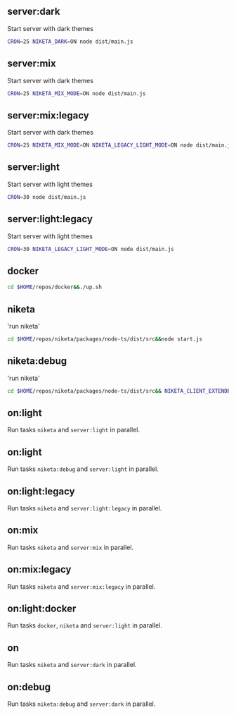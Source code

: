 ## server:dark

Start server with dark themes

```bash
CRON=25 NIKETA_DARK=ON node dist/main.js
```

## server:mix

Start server with dark themes

```bash
CRON=25 NIKETA_MIX_MODE=ON node dist/main.js
```

## server:mix:legacy

Start server with dark themes

```bash
CRON=25 NIKETA_MIX_MODE=ON NIKETA_LEGACY_LIGHT_MODE=ON node dist/main.js
```

## server:light

Start server with light themes

```bash
CRON=30 node dist/main.js
```

## server:light:legacy

Start server with light themes

```bash
CRON=30 NIKETA_LEGACY_LIGHT_MODE=ON node dist/main.js
```

## docker

```bash
cd $HOME/repos/docker&&./up.sh
```

## niketa

'run niketa'

```bash
cd $HOME/repos/niketa/packages/node-ts/dist/src&&node start.js
```

## niketa:debug

'run niketa'

```bash
cd $HOME/repos/niketa/packages/node-ts/dist/src&& NIKETA_CLIENT_EXTENDED_LOG=ON node start.js
```

## on:light

Run tasks `niketa` and `server:light` in parallel.

## on:light

Run tasks `niketa:debug` and `server:light` in parallel.

## on:light:legacy

Run tasks `niketa` and `server:light:legacy` in parallel.

## on:mix

Run tasks `niketa` and `server:mix` in parallel.

## on:mix:legacy

Run tasks `niketa` and `server:mix:legacy` in parallel.

## on:light:docker

Run tasks `docker`, `niketa` and `server:light` in parallel.

## on

Run tasks `niketa` and `server:dark` in parallel.

## on:debug

Run tasks `niketa:debug` and `server:dark` in parallel.
